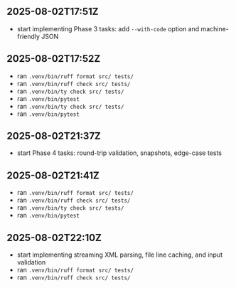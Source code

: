 ## 2025-08-02T17:51Z
- start implementing Phase 3 tasks: add `--with-code` option and machine-friendly JSON
## 2025-08-02T17:52Z
- ran `.venv/bin/ruff format src/ tests/`
- ran `.venv/bin/ruff check src/ tests/`
- ran `.venv/bin/ty check src/ tests/`
- ran `.venv/bin/pytest`
- ran `.venv/bin/ty check src/ tests/`
- ran `.venv/bin/pytest`

## 2025-08-02T21:37Z
- start Phase 4 tasks: round-trip validation, snapshots, edge-case tests

## 2025-08-02T21:41Z
- ran `.venv/bin/ruff format src/ tests/`
- ran `.venv/bin/ruff check src/ tests/`
- ran `.venv/bin/ty check src/ tests/`
- ran `.venv/bin/pytest`

## 2025-08-02T22:10Z
- start implementing streaming XML parsing, file line caching, and input validation
- ran `.venv/bin/ruff format src/ tests/`
- ran `.venv/bin/ruff check src/ tests/`
